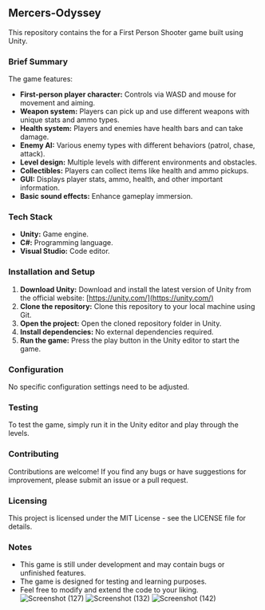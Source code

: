 ## Mercers-Odyssey

This repository contains the for a First Person Shooter game built using Unity.

### Brief Summary

The game features:

* **First-person player character:** Controls via WASD and mouse for movement and aiming.
* **Weapon system:** Players can pick up and use different weapons with unique stats and ammo types.
* **Health system:** Players and enemies have health bars and can take damage.
* **Enemy AI:** Various enemy types with different behaviors (patrol, chase, attack).
* **Level design:** Multiple levels with different environments and obstacles.
* **Collectibles:** Players can collect items like health and ammo pickups.
* **GUI:** Displays player stats, ammo, health, and other important information.
* **Basic sound effects:** Enhance gameplay immersion.

### Tech Stack

* **Unity:** Game engine.
* **C#:** Programming language.
* **Visual Studio:** Code editor.

### Installation and Setup

1. **Download Unity:** Download and install the latest version of Unity from the official website:
[https://unity.com/](https://unity.com/)
2. **Clone the repository:** Clone this repository to your local machine using Git.
3. **Open the project:** Open the cloned repository folder in Unity.
4. **Install dependencies:** No external dependencies required.
5. **Run the game:** Press the play button in the Unity editor to start the game.

### Configuration

No specific configuration settings need to be adjusted.

### Testing

To test the game, simply run it in the Unity editor and play through the levels.

### Contributing

Contributions are welcome! If you find any bugs or have suggestions for improvement, please submit an issue or a pull
request.

### Licensing

This project is licensed under the MIT License - see the LICENSE file for details.

### Notes

* This game is still under development and may contain bugs or unfinished features.
* The game is designed for testing and learning purposes.
* Feel free to modify and extend the code to your liking.
![Screenshot (127)](https://github.com/user-attachments/assets/dda0fa4c-0353-43a8-bada-504df27dfeee)
![Screenshot (132)](https://github.com/user-attachments/assets/be133002-babb-462e-b8f3-f03dbc3f8e2f)
![Screenshot (142)](https://github.com/user-attachments/assets/d561c374-5a2c-40f2-88be-754a00f40195)

